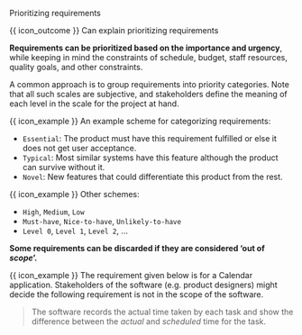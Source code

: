 <span id="title">Prioritizing requirements</span>

<span id="prereqs"></span>

<span id="outcomes">{{ icon_outcome }} Can explain prioritizing requirements</span>

<div id="body">

**Requirements can be prioritized based on the importance and urgency**, while keeping in mind the constraints of schedule, budget, staff resources, quality goals, and other constraints.

A common approach is to group requirements into priority categories. Note that all such scales are subjective, and stakeholders define the meaning of each level in the scale for the project at hand.

<box>

{{ icon_example }} An example scheme for categorizing requirements:

* `Essential`: The product must have this requirement fulfilled or else it does not get user acceptance.
* `Typical`: Most similar systems have this feature although the product can survive without it.
* `Novel`: New features that could differentiate this product from the rest.

{{ icon_example }} Other schemes:

* `High`, `Medium`, `Low`
* `Must-have`, `Nice-to-have`, `Unlikely-to-have`
* `Level 0`, `Level 1`, `Level 2`, ...

</box>

**Some requirements can be discarded if they are considered ‘out of _<tooltip content="the extent to which the software features should go">scope</tooltip>_’.**

<box>

{{ icon_example }} The requirement given below is for a Calendar application. Stakeholders of the software (e.g. product designers) might decide the following requirement is not in the scope of the software.

>The software records the actual time taken by each task and show the difference between the _actual_ and _scheduled_ time for the task.

</box>

</div>

<div id="extras">
</div>
